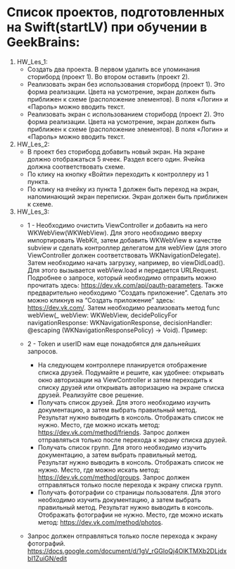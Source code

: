 # Список проектов, подготовленных на Swift(startLV) при обучении в GeekBrains:
1. HW_Les_1:
    - Создать два проекта.
    В первом удалить все упоминания сториборд (проект 1).
    Во втором оставить (проект 2).
    - Реализовать экран без использования сториборд (проект 1).
    Это форма реализации.
    Цвета на усмотрение, экран должен быть приближен к схеме (расположение элементов).
    В поля «Логин» и «Пароль» можно вводить текст.
    - Реализовать экран с использованием сториборд (проект 2).
    Это форма реализации.
    Цвета на усмотрение, экран должен быть приближен к схеме (расположение элементов).
    В поля «Логин» и «Пароль» можно вводить текст.
2. HW_Les_2:
    - В проект без сториборд добавить новый экран. На экране должно отображаться 5 ячеек. Раздел всего один. Ячейка должна соответствовать схеме.
    - По клику на кнопку «Войти» переходить к контроллеру из 1 пункта.
    - По клику на ячейку из пункта 1 должен быть переход на экран, напоминающий экран переписки. Экран должен быть приближен к схеме.
3. HW_Les_3:
   - 1 - Необходимо очистить ViewController и добавить на него WKWebView(WKWebView). Для этого необходимо вверху импортировать WebKit, затем добавить WKWebView в качестве subview и сделать контроллер делегатом для webView (для этого ViewController должен соответствовать WKNavigationDelegate). Затем необходимо начать загрузку, например, во viewDidLoad(). Для этого вызывается webView.load и передается URLRequest. Подробнее о запросе, который необходимо отправить можно прочитать здесь: https://dev.vk.com/api/oauth-parameters. Также предварительно необходимо “Создать приложение”. Сделать это можно кликнув на “Создать приложение” здесь: https://dev.vk.com/. Затем необходимо реализовать метод func webView(_ webView: WKWebView, decidePolicyFor navigationResponse: WKNavigationResponse, decisionHandler: @escaping (WKNavigationResponsePolicy) -> Void). Пример:
   - 2 - Token и userID нам еще понадобятся для дальнейших запросов.
      - На следующем контроллере планируется отображение списка друзей. Подумайте и решите, как удобнее: открывать окно авторизации на ViewController и затем переходить к списку друзей или открывать авторизацию на экране списка друзей. Реализуйте свое решение.
      - Получать список друзей. Для этого необходимо изучить документацию, а затем выбрать правильный метод. Результат нужно выводить в консоль. Отображать список не нужно. Место, где можно искать метод: https://dev.vk.com/method/friends.
    Запрос должен отправляться только после перехода к экрану списка друзей.
      - Получать список групп. Для этого необходимо изучить документацию, а затем выбрать правильный метод. Результат нужно выводить в консоль. Отображать список не нужно. Место, где можно искать метод: https://dev.vk.com/method/groups.
    Запрос должен отправляться только после перехода к экрану списка групп.
      - Получать фотографии со страницы пользователя. Для этого необходимо изучить документацию, а затем выбрать правильный метод. Результат нужно выводить в консоль. Отображать фотографии не нужно. Место, где можно искать метод: https://dev.vk.com/method/photos.

   - Запрос должен отправляться только после перехода к экрану фотографий. https://docs.google.com/document/d/1gV_rGGloQj4OlKTMXb2DLjdxbI1ZuiGN/edit

